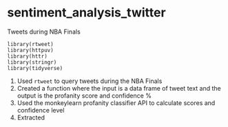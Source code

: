 # sentiment_analysis_twitter
 Tweets during NBA Finals
```
library(rtweet)
library(httpuv)
library(httr)
library(stringr)
library(tidyverse)
```
1. Used `rtweet` to query tweets during the NBA Finals
2. Created a function where the input is a data frame of tweet text and the output is the profanity score and confidence %
3. Used the monkeylearn profanity classifier API to calculate scores and confidence level
4. Extracted 
